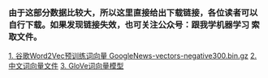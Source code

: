 ### 由于这部分数据比较大，所以这里直接给出下载链接，各位读者可以自行下载。如果发现链接失效，也可关注公众号：跟我学机器学习 索取文件。

[1. 谷歌Word2Vec预训练词向量 GoogleNews-vectors-negative300.bin.gz](https://drive.google.com/open?id=0B7XkCwpI5KDYNlNUTTlSS21pQmM&authuser=0)
[2. 中文词向量文件](https://github.com/moon-hotel/Chinese-Word-Vectors)
[3. GloVe词向量模型](https://nlp.stanford.edu/projects/glove/)
